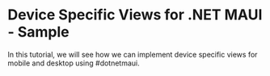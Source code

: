 # Device Specific Views for .NET MAUI - Sample
In this tutorial, we will see how we can implement device specific views for mobile and desktop using #dotnetmaui.
